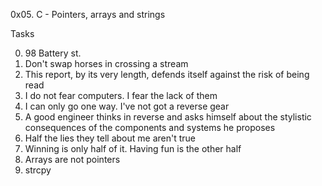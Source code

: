 0x05. C - Pointers, arrays and strings

Tasks

0. 98 Battery st.
1. Don't swap horses in crossing a stream
2. This report, by its very length, defends itself against
the risk of being read
3. I do not fear computers. I fear the lack of them
4. I can only go one way. I've not got a reverse gear
5. A good engineer thinks in reverse and asks himself
about the stylistic consequences of the components and systems he proposes
6. Half the lies they tell about me aren't true
7. Winning is only half of it. Having fun is the other half
8. Arrays are not pointers
9. strcpy
